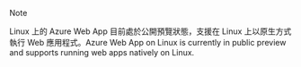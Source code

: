 > [!NOTE]
> <span data-ttu-id="1094a-101">Linux 上的 Azure Web App 目前處於公開預覽狀態，支援在 Linux 上以原生方式執行 Web 應用程式。</span><span class="sxs-lookup"><span data-stu-id="1094a-101">Azure Web App on Linux is currently in public preview and supports running web apps natively on Linux.</span></span>
>


